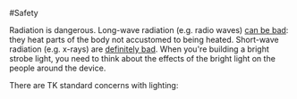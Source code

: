 #Safety

Radiation is dangerous.  Long-wave radiation (e.g. radio waves)
[can be bad](https://www.fcc.gov/engineering-technology/electromagnetic-compatibility-division/radio-frequency-safety/faq/rf-safety):
they heat parts of the body not accustomed to being heated.  Short-wave radiation (e.g. x-rays) are
[definitely bad](https://www.osha.gov/laws-regs/regulations/standardnumber/1910/1910.1096).  When you're building a bright strobe light,
you need to think about the effects of the bright light on the people around the device.

There are TK standard concerns with lighting:

